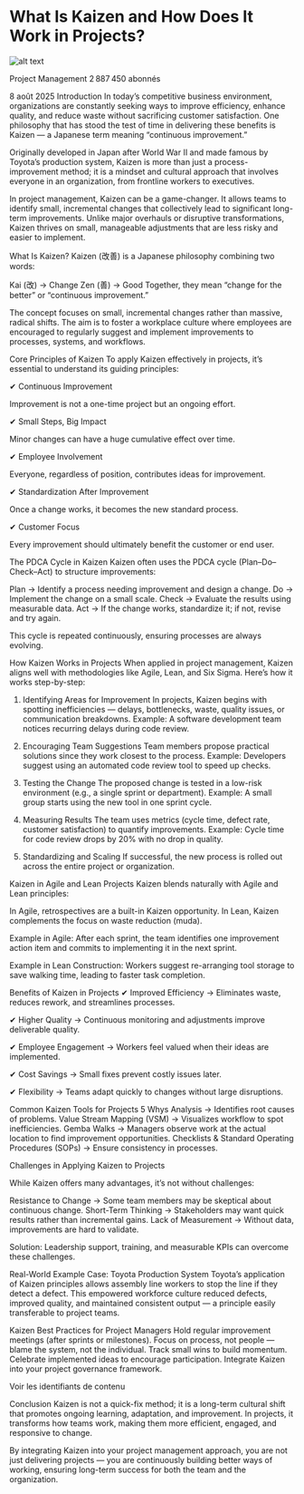 # What Is Kaizen and How Does It Work in Projects?

![alt text](image.png)


Project Management
2 887 450 abonnés


8 août 2025
Introduction
In today’s competitive business environment, organizations are constantly seeking ways to improve efficiency, enhance quality, and reduce waste without sacrificing customer satisfaction. One philosophy that has stood the test of time in delivering these benefits is Kaizen — a Japanese term meaning “continuous improvement.”

Originally developed in Japan after World War II and made famous by Toyota’s production system, Kaizen is more than just a process-improvement method; it is a mindset and cultural approach that involves everyone in an organization, from frontline workers to executives.

In project management, Kaizen can be a game-changer. It allows teams to identify small, incremental changes that collectively lead to significant long-term improvements. Unlike major overhauls or disruptive transformations, Kaizen thrives on small, manageable adjustments that are less risky and easier to implement.


What Is Kaizen?
Kaizen (改善) is a Japanese philosophy combining two words:

Kai (改) → Change
Zen (善) → Good Together, they mean “change for the better” or “continuous improvement.”

The concept focuses on small, incremental changes rather than massive, radical shifts. The aim is to foster a workplace culture where employees are encouraged to regularly suggest and implement improvements to processes, systems, and workflows.



Core Principles of Kaizen
To apply Kaizen effectively in projects, it’s essential to understand its guiding principles:

✔ Continuous Improvement 

Improvement is not a one-time project but an ongoing effort.

✔ Small Steps, Big Impact 

Minor changes can have a huge cumulative effect over time.

✔ Employee Involvement 

Everyone, regardless of position, contributes ideas for improvement.

✔ Standardization After Improvement 

Once a change works, it becomes the new standard process.

✔ Customer Focus 

Every improvement should ultimately benefit the customer or end user.


The PDCA Cycle in Kaizen
Kaizen often uses the PDCA cycle (Plan–Do–Check–Act) to structure improvements:

Plan → Identify a process needing improvement and design a change.
Do → Implement the change on a small scale.
Check → Evaluate the results using measurable data.
Act → If the change works, standardize it; if not, revise and try again.

This cycle is repeated continuously, ensuring processes are always evolving.



How Kaizen Works in Projects
When applied in project management, Kaizen aligns well with methodologies like Agile, Lean, and Six Sigma. Here’s how it works step-by-step:

1. Identifying Areas for Improvement
In projects, Kaizen begins with spotting inefficiencies — delays, bottlenecks, waste, quality issues, or communication breakdowns. Example: A software development team notices recurring delays during code review.

2. Encouraging Team Suggestions
Team members propose practical solutions since they work closest to the process. Example: Developers suggest using an automated code review tool to speed up checks.

3. Testing the Change
The proposed change is tested in a low-risk environment (e.g., a single sprint or department). Example: A small group starts using the new tool in one sprint cycle.

4. Measuring Results
The team uses metrics (cycle time, defect rate, customer satisfaction) to quantify improvements. Example: Cycle time for code review drops by 20% with no drop in quality.

5. Standardizing and Scaling
If successful, the new process is rolled out across the entire project or organization.


Kaizen in Agile and Lean Projects
Kaizen blends naturally with Agile and Lean principles:

In Agile, retrospectives are a built-in Kaizen opportunity.
In Lean, Kaizen complements the focus on waste reduction (muda).

Example in Agile: After each sprint, the team identifies one improvement action item and commits to implementing it in the next sprint.

Example in Lean Construction: Workers suggest re-arranging tool storage to save walking time, leading to faster task completion.



Benefits of Kaizen in Projects
✔ Improved Efficiency → Eliminates waste, reduces rework, and streamlines processes. 

✔ Higher Quality → Continuous monitoring and adjustments improve deliverable quality. 

✔ Employee Engagement → Workers feel valued when their ideas are implemented. 

✔ Cost Savings → Small fixes prevent costly issues later. 

✔ Flexibility → Teams adapt quickly to changes without large disruptions.



Common Kaizen Tools for Projects
5 Whys Analysis → Identifies root causes of problems.
Value Stream Mapping (VSM) → Visualizes workflow to spot inefficiencies.
Gemba Walks → Managers observe work at the actual location to find improvement opportunities.
Checklists & Standard Operating Procedures (SOPs) → Ensure consistency in processes.


Challenges in Applying Kaizen to Projects

While Kaizen offers many advantages, it’s not without challenges:

Resistance to Change → Some team members may be skeptical about continuous change.
Short-Term Thinking → Stakeholders may want quick results rather than incremental gains.
Lack of Measurement → Without data, improvements are hard to validate.

Solution: Leadership support, training, and measurable KPIs can overcome these challenges.



Real-World Example
Case: Toyota Production System Toyota’s application of Kaizen principles allows assembly line workers to stop the line if they detect a defect. This empowered workforce culture reduced defects, improved quality, and maintained consistent output — a principle easily transferable to project teams.



Kaizen Best Practices for Project Managers
Hold regular improvement meetings (after sprints or milestones).
Focus on process, not people — blame the system, not the individual.
Track small wins to build momentum.
Celebrate implemented ideas to encourage participation.
Integrate Kaizen into your project governance framework.


Voir les identifiants de contenu

Conclusion
Kaizen is not a quick-fix method; it is a long-term cultural shift that promotes ongoing learning, adaptation, and improvement. In projects, it transforms how teams work, making them more efficient, engaged, and responsive to change.

By integrating Kaizen into your project management approach, you are not just delivering projects — you are continuously building better ways of working, ensuring long-term success for both the team and the organization.